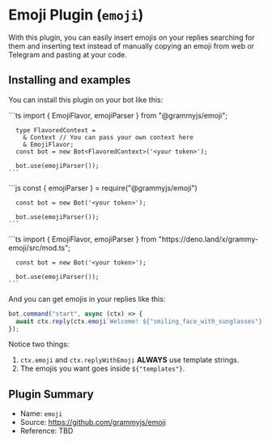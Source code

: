 # Emoji Plugin (`emoji`)

With this plugin, you can easily insert emojis on your replies searching for them and inserting text instead of manually copying an emoji from web or Telegram and pasting at your code.

## Installing and examples

You can install this plugin on your bot like this:

<CodeGroup>
  <CodeGroupItem title="TypeScript" active>
    ```ts
      import { EmojiFlavor, emojiParser } from "@grammyjs/emoji";

      type FlavoredContext =
        & Context // You can pass your own context here
        & EmojiFlavor;
      const bot = new Bot<FlavoredContext>('<your token>');

      bot.use(emojiParser());
    ```

</CodeGroupItem>
  <CodeGroupItem title="JavaScript">
    ```js
      const { emojiParser } = require("@grammyjs/emoji")

      const bot = new Bot('<your token>');

      bot.use(emojiParser());
    ```

</CodeGroupItem>
  <CodeGroupItem title="Deno">
    ```ts
      import { EmojiFlavor, emojiParser } from "https://deno.land/x/grammy-emoji/src/mod.ts";

      const bot = new Bot('<your token>');

      bot.use(emojiParser());
    ```

</CodeGroupItem>
</CodeGroup>

And you can get emojis in your replies like this:

```js
bot.command("start", async (ctx) => {
  await ctx.reply(ctx.emoji`Welcome! ${"smiling_face_with_sunglasses"}`);
});
```

Notice two things:

1. `ctx.emoji` and `ctx.replyWithEmoji` **ALWAYS** use template strings.
2. The emojis you want goes inside `${"templates"}`.

## Plugin Summary

- Name: `emoji`
- Source: <https://github.com/grammyjs/emoji>
- Reference: TBD
